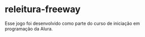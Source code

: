 # releitura-freeway

Esse jogo foi desenvolvido como parte do curso de iniciação em programação da Alura.
